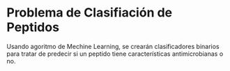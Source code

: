 # Problema de Clasifiación de Peptidos

Usando agoritmo de Mechine Learning, se crearán clasificadores binarios para tratar de predecir si un peptido tiene características antimicrobianas o no.
